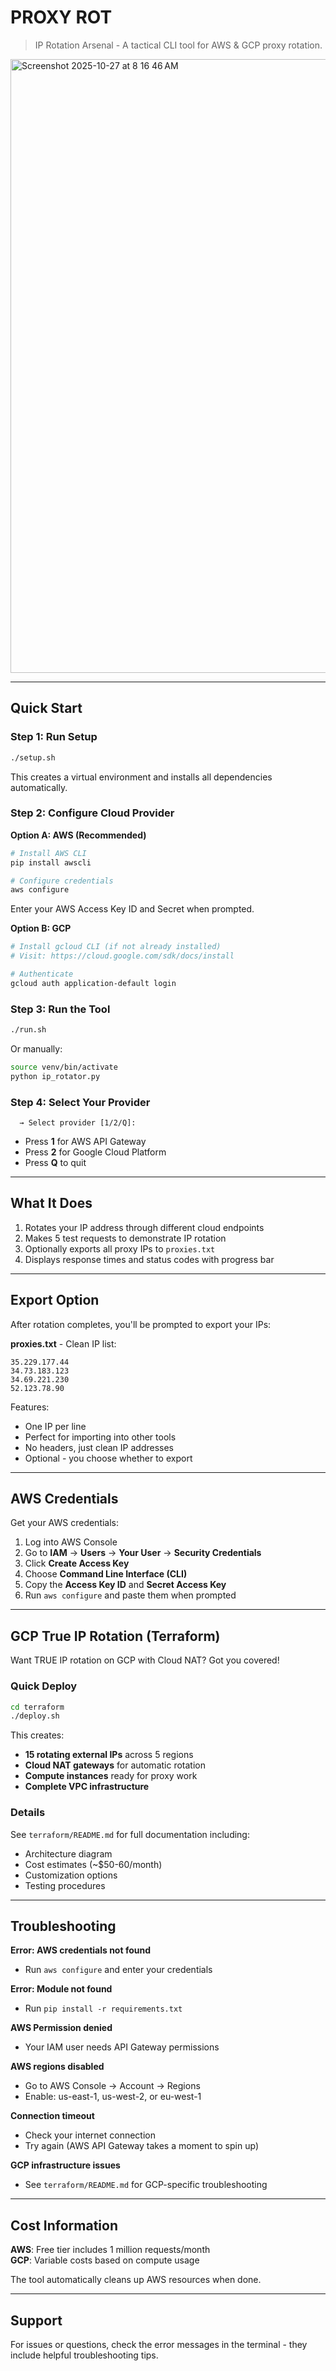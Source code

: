 # PROXY ROT

> IP Rotation Arsenal - A tactical CLI tool for AWS & GCP proxy rotation.

<img width="1512" height="982" alt="Screenshot 2025-10-27 at 8 16 46 AM" src="https://github.com/user-attachments/assets/57ec3855-3e0f-40b4-87db-329a9809f5c4" />

---

## Quick Start

### Step 1: Run Setup

```bash
./setup.sh
```

This creates a virtual environment and installs all dependencies automatically.

### Step 2: Configure Cloud Provider

**Option A: AWS (Recommended)**

```bash
# Install AWS CLI
pip install awscli

# Configure credentials
aws configure
```

Enter your AWS Access Key ID and Secret when prompted.

**Option B: GCP**

```bash
# Install gcloud CLI (if not already installed)
# Visit: https://cloud.google.com/sdk/docs/install

# Authenticate
gcloud auth application-default login
```

### Step 3: Run the Tool

```bash
./run.sh
```

Or manually:
```bash
source venv/bin/activate
python ip_rotator.py
```

### Step 4: Select Your Provider

```
  → Select provider [1/2/Q]:
```

- Press **1** for AWS API Gateway
- Press **2** for Google Cloud Platform  
- Press **Q** to quit

---

## What It Does

1. Rotates your IP address through different cloud endpoints
2. Makes 5 test requests to demonstrate IP rotation
3. Optionally exports all proxy IPs to `proxies.txt`
4. Displays response times and status codes with progress bar

---

## Export Option

After rotation completes, you'll be prompted to export your IPs:

**proxies.txt** - Clean IP list:
```
35.229.177.44
34.73.183.123
34.69.221.230
52.123.78.90
```

Features:
- One IP per line
- Perfect for importing into other tools
- No headers, just clean IP addresses
- Optional - you choose whether to export

---

## AWS Credentials

Get your AWS credentials:

1. Log into AWS Console
2. Go to **IAM** → **Users** → **Your User** → **Security Credentials**
3. Click **Create Access Key**
4. Choose **Command Line Interface (CLI)**
5. Copy the **Access Key ID** and **Secret Access Key**
6. Run `aws configure` and paste them when prompted

---

## GCP True IP Rotation (Terraform)

Want TRUE IP rotation on GCP with Cloud NAT? Got you covered!

### Quick Deploy

```bash
cd terraform
./deploy.sh
```

This creates:
- **15 rotating external IPs** across 5 regions
- **Cloud NAT gateways** for automatic rotation
- **Compute instances** ready for proxy work
- **Complete VPC infrastructure**

### Details

See `terraform/README.md` for full documentation including:
- Architecture diagram
- Cost estimates (~$50-60/month)
- Customization options
- Testing procedures

---

## Troubleshooting

**Error: AWS credentials not found**
- Run `aws configure` and enter your credentials

**Error: Module not found**
- Run `pip install -r requirements.txt`

**AWS Permission denied**
- Your IAM user needs API Gateway permissions

**AWS regions disabled**
- Go to AWS Console → Account → Regions
- Enable: us-east-1, us-west-2, or eu-west-1

**Connection timeout**
- Check your internet connection
- Try again (AWS API Gateway takes a moment to spin up)

**GCP infrastructure issues**
- See `terraform/README.md` for GCP-specific troubleshooting

---

## Cost Information

**AWS**: Free tier includes 1 million requests/month  
**GCP**: Variable costs based on compute usage

The tool automatically cleans up AWS resources when done.

---

## Support

For issues or questions, check the error messages in the terminal - they include helpful troubleshooting tips.
